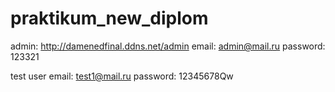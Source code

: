 # praktikum_new_diplom
admin: http://damenedfinal.ddns.net/admin
email: admin@mail.ru
password: 123321

test user
email: test1@mail.ru
password: 12345678Qw